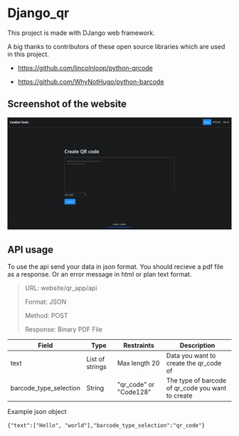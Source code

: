 # Django_qr

This project is made with DJango web framework.

A big thanks to contributors of these open source libraries which are used in this project.

- https://github.com/lincolnloop/python-qrcode

- https://github.com/WhyNotHugo/python-barcode

## Screenshot of the website

![front end screen shot](https://github.com/canklot/Django_qr/blob/master/front_end.jpg?raw=true)

## API usage

To use the api send your data in json format. You should recieve a pdf file as a response. Or an error message in html or plan text format.

> URL: website/qr_app/api
>
> Format: JSON
>
> Method: POST
>
> Response: Binary PDF File

| Field                  | Type            | Restraints                     | Description                                       |
| ---------------------- | --------------- | ------------------------------ | ------------------------------------------------- |
| text                   | List of strings | Max length 20                  | Data you want to create the qr_code of            |
| barcode_type_selection | String          | "qr_code" or "Code128" | The type of barcode of qr_code you want to create |

Example json object

    {"text":["Hello", "world"],"barcode_type_selection":"qr_code"}
